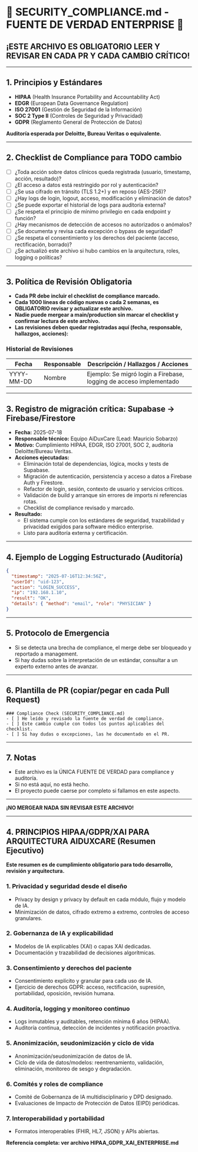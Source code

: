 # 🚨 SECURITY_COMPLIANCE.md - FUENTE DE VERDAD ENTERPRISE 🚨

## **¡ESTE ARCHIVO ES OBLIGATORIO LEER Y REVISAR EN CADA PR Y CADA CAMBIO CRÍTICO!**

---

## 1. **Principios y Estándares**
- **HIPAA** (Health Insurance Portability and Accountability Act)
- **EDGR** (European Data Governance Regulation)
- **ISO 27001** (Gestión de Seguridad de la Información)
- **SOC 2 Type II** (Controles de Seguridad y Privacidad)
- **GDPR** (Reglamento General de Protección de Datos)

**Auditoría esperada por Deloitte, Bureau Veritas o equivalente.**

---

## 2. **Checklist de Compliance para TODO cambio**
- [ ] ¿Toda acción sobre datos clínicos queda registrada (usuario, timestamp, acción, resultado)?
- [ ] ¿El acceso a datos está restringido por rol y autenticación?
- [ ] ¿Se usa cifrado en tránsito (TLS 1.2+) y en reposo (AES-256)?
- [ ] ¿Hay logs de login, logout, acceso, modificación y eliminación de datos?
- [ ] ¿Se puede exportar el historial de logs para auditoría externa?
- [ ] ¿Se respeta el principio de mínimo privilegio en cada endpoint y función?
- [ ] ¿Hay mecanismos de detección de accesos no autorizados o anómalos?
- [ ] ¿Se documenta y revisa cada excepción o bypass de seguridad?
- [ ] ¿Se respeta el consentimiento y los derechos del paciente (acceso, rectificación, borrado)?
- [ ] ¿Se actualizó este archivo si hubo cambios en la arquitectura, roles, logging o políticas?

---

## 3. **Política de Revisión Obligatoria**
- **Cada PR debe incluir el checklist de compliance marcado.**
- **Cada 1000 líneas de código nuevas o cada 2 semanas, es OBLIGATORIO revisar y actualizar este archivo.**
- **Nadie puede mergear a main/production sin marcar el checklist y confirmar lectura de este archivo.**
- **Las revisiones deben quedar registradas aquí (fecha, responsable, hallazgos, acciones):**

### Historial de Revisiones
| Fecha       | Responsable | Descripción / Hallazgos / Acciones |
|-------------|-------------|-------------------------------------|
| YYYY-MM-DD  | Nombre      | Ejemplo: Se migró login a Firebase, logging de acceso implementado |

---

## 3. Registro de migración crítica: Supabase → Firebase/Firestore

- **Fecha:** 2025-07-18
- **Responsable técnico:** Equipo AiDuxCare (Lead: Mauricio Sobarzo)
- **Motivo:** Cumplimiento HIPAA, EDGR, ISO 27001, SOC 2, auditoría Deloitte/Bureau Veritas.
- **Acciones ejecutadas:**
  - Eliminación total de dependencias, lógica, mocks y tests de Supabase.
  - Migración de autenticación, persistencia y acceso a datos a Firebase Auth y Firestore.
  - Refactor de login, sesión, contexto de usuario y servicios críticos.
  - Validación de build y arranque sin errores de imports ni referencias rotas.
  - Checklist de compliance revisado y marcado.
- **Resultado:**
  - El sistema cumple con los estándares de seguridad, trazabilidad y privacidad exigidos para software médico enterprise.
  - Listo para auditoría externa y certificación.

---

## 4. **Ejemplo de Logging Estructurado (Auditoría)**
```json
{
  "timestamp": "2025-07-16T12:34:56Z",
  "userId": "uid-123",
  "action": "LOGIN_SUCCESS",
  "ip": "192.168.1.10",
  "result": "OK",
  "details": { "method": "email", "role": "PHYSICIAN" }
}
```

---

## 5. **Protocolo de Emergencia**
- Si se detecta una brecha de compliance, el merge debe ser bloqueado y reportado a management.
- Si hay dudas sobre la interpretación de un estándar, consultar a un experto externo antes de avanzar.

---

## 6. **Plantilla de PR (copiar/pegar en cada Pull Request)**
```
### Compliance Check (SECURITY_COMPLIANCE.md)
- [ ] He leído y revisado la fuente de verdad de compliance.
- [ ] Este cambio cumple con todos los puntos aplicables del checklist.
- [ ] Si hay dudas o excepciones, las he documentado en el PR.
```

---

## 7. **Notas**
- Este archivo es la ÚNICA FUENTE DE VERDAD para compliance y auditoría.
- Si no está aquí, no está hecho.
- El proyecto puede caerse por completo si fallamos en este aspecto.

---

**¡NO MERGEAR NADA SIN REVISAR ESTE ARCHIVO!** 

---

## 4. PRINCIPIOS HIPAA/GDPR/XAI PARA ARQUITECTURA AIDUXCARE (Resumen Ejecutivo)

**Este resumen es de cumplimiento obligatorio para todo desarrollo, revisión y arquitectura.**

### 1. Privacidad y seguridad desde el diseño
- Privacy by design y privacy by default en cada módulo, flujo y modelo de IA.
- Minimización de datos, cifrado extremo a extremo, controles de acceso granulares.

### 2. Gobernanza de IA y explicabilidad
- Modelos de IA explicables (XAI) o capas XAI dedicadas.
- Documentación y trazabilidad de decisiones algorítmicas.

### 3. Consentimiento y derechos del paciente
- Consentimiento explícito y granular para cada uso de IA.
- Ejercicio de derechos GDPR: acceso, rectificación, supresión, portabilidad, oposición, revisión humana.

### 4. Auditoría, logging y monitoreo continuo
- Logs inmutables y auditables, retención mínima 6 años (HIPAA).
- Auditoría continua, detección de incidentes y notificación proactiva.

### 5. Anonimización, seudonimización y ciclo de vida
- Anonimización/seudonimización de datos de IA.
- Ciclo de vida de datos/modelos: reentrenamiento, validación, eliminación, monitoreo de sesgo y degradación.

### 6. Comités y roles de compliance
- Comité de Gobernanza de IA multidisciplinario y DPD designado.
- Evaluaciones de Impacto de Protección de Datos (EIPD) periódicas.

### 7. Interoperabilidad y portabilidad
- Formatos interoperables (FHIR, HL7, JSON) y APIs abiertas.

**Referencia completa: ver archivo HIPAA_GDPR_XAI_ENTERPRISE.md** 